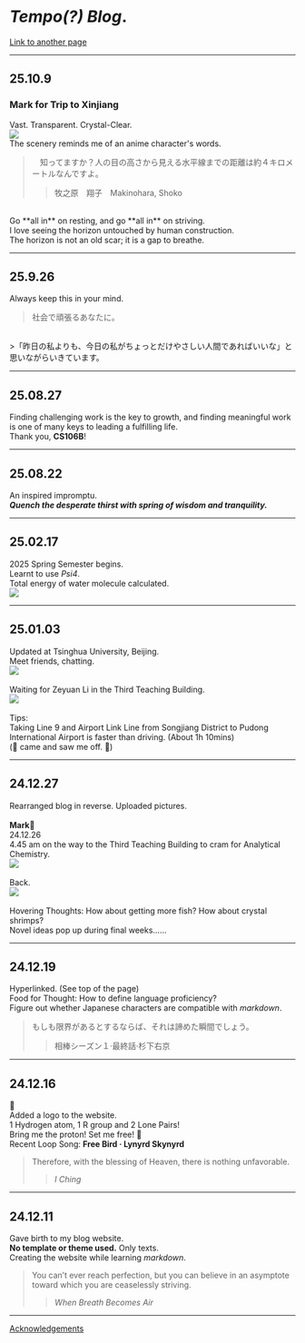 # ***Tempo(?) Blog***.

[Link to another page](./another-page.html)

---
## 25.10.9
### Mark for Trip to Xinjiang 
Vast. Transparent. Crystal-Clear. <br>
![](/assets/img/Sailimu.png) <br>
The scenery reminds me of an anime character's words. <br>
>　知ってますか？人の目の高さから見える水平線までの距離は約４キロメートルなんですよ。
>> 牧之原　翔子　Makinohara, Shoko
 <br>
Go **all in** on resting, and go **all in** on striving. <br>
I love seeing the horizon untouched by human construction. <br>
The horizon is not an old scar; it is a gap to breathe. <br>

---

## 25.9.26
Always keep this in your mind.<br>
> 社会で頑張るあなたに。<br>
 <br>
>「昨日の私よりも、今日の私がちょっとだけやさしい人間であればいいな」と思いながらいきています。

---

## 25.08.27
Finding challenging work is the key to growth, and finding meaningful work is one of many keys to leading a fulfilling life.<br>
Thank you, **CS106B**! <br>

---

## 25.08.22
An inspired impromptu. <br>
***Quench the desperate thirst with spring of wisdom and tranquility.*** <br>

---

## 25.02.17
2025 Spring Semester begins. <br>
Learnt to use *Psi4*. <br>
Total energy of water molecule calculated. <br>
![](/assets/img/Psi4_water.png)

---

## 25.01.03
Updated at Tsinghua University, Beijing. <br>
Meet friends, chatting. <br>
![](/assets/img/THU.jpg)<br>
 <br>
Waiting for Zeyuan Li in the Third Teaching Building.<br>
![](/assets/img/THU三教.jpg)<br>
 <br>
Tips: <br>
Taking Line 9 and Airport Link Line from Songjiang District to Pudong International Airport is faster than driving. (About 1h 10mins)<br>
(🦈 came and saw me off. 🥰)

---

## 24.12.27
Rearranged blog in reverse. Uploaded pictures.<br>
  <br>
**Mark**👀<br>
24.12.26<br>
4.45 am on the way to the Third Teaching Building to cram for Analytical Chemistry.<br>
![](/assets/img/吗喽.jpg)<br>
  <br>
Back.<br>
![](/assets/img/龙门楼.jpg)<br>
  <br>
Hovering Thoughts: How about getting more fish? How about crystal shrimps?<br>
Novel ideas pop up during final weeks......<br>

---

## 24.12.19
Hyperlinked. (See top of the page)<br>
Food for Thought: How to define language proficiency?<br>
Figure out whether Japanese characters are compatible with *markdown*.<br>
> もしも限界があるとするならば、それは諦めた瞬間でしょう。
> > 相棒シーズン１·最終話·杉下右京

---

## 24.12.16
🥺<br>
Added a logo to the website.<br>
1 Hydrogen atom, 1 R group and 2 Lone Pairs! <br>
Bring me the proton! Set me free! 🧪<br>
Recent Loop Song: **Free Bird · Lynyrd Skynyrd**
> Therefore, with the blessing of Heaven, there is nothing unfavorable.
> > *I Ching*

---

## 24.12.11  
Gave birth to my blog website.  
**No template or theme used.** Only texts.<br>
Creating the website while learning *markdown*.<br>
> You can’t ever reach perfection, but you can believe in an asymptote toward which you are ceaselessly striving.
> > *When Breath Becomes Air*

---

[Acknowledgements](./Acknowledgements.html)
